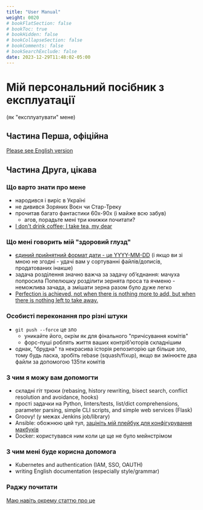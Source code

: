 ```yaml
---
title: "User Manual"
weight: 0020
# bookFlatSection: false
# bookToc: true
# bookHidden: false
# bookCollapseSection: false
# bookComments: false
# bookSearchExclude: false
date: 2023-12-29T11:48:02-05:00
---
```


# Мій персональний посібник з експлуатації

(як "експлуатувати" мене)

## Частина Перша, oфіційна

[Please see English version](/en/docs/articles/user_manual/#part-1-formal)

## Частина Друга, цікава

### Що варто знати про мене

- народився і виріс в Україні
- не дивився Зоряних Воєн чи Стар-Треку
- прочитав багато фантастики 60х-90х (і майже всю забув)
  - агов, порадьте мені три книжки почитати?
- [I don't drink coffee; I take tea, my dear](https://www.youtube.com/watch?v=d27gTrPPAyk)

### Що мені говорить мій "здоровий глузд"

- [єдиний прийнятний формат дати - це  YYYY-MM-DD](/perfect-date.png) (і якщо ви зі мною не згодні - удачі вам у сортуванні файлів/дописів, продатованих інакше)
- задача розділення значно важча за задачу обʼєднання: мачуха попросила Попелюшку розділити зернята проса та ячменю - неможлива зачада, а змішати зерна разом було дуже легко
- [Perfection is achieved, not when there is nothing more to add, but when there is nothing left to take away.](https://www.goodreads.com/quotes/19905-perfection-is-achieved-not-when-there-is-nothing-more-to)

### Особисті переконання про різні штуки

- `git push --force` це зло
  - уникайте його, окрім як для фінального "причісування комітів"
  - форс-пуші роблять життя ваших контрібʼюторів складнішим
- однак, "брудна" та некрасива історія репозиторію ще більше зло, тому будь ласка, зробіть rebase (squash/fixup), якщо ви змінюєте два файли за допомогою 135ти комітів

### З чим я можу вам допомогти

- складні гіт трюки (rebasing, history rewriting, bisect search, conflict resolution and
avoidance, hooks)
- прості задачки на Python, linters/tests, list/dict comprehensions, parameter parsing,
simple CLI scripts, and simple web services (Flask)
- Groovy! (у межах Jenkins job/library)
- Ansible: обожнюю цей тул, [зацініть мій плейбук для конфігурування макбуків](https://github.com/disfinder/pimp-my-mac)
- Docker: користувався ним коли це ще не було мейнстрімом

### З чим мені буде корисна допомога

- Kubernetes and authentication (IAM, SSO, OAUTH)
- writing English documentation (especially style/grammar)

### Раджу почитати

[Маю навіть окрему статтю про це](/docs/articles/must-read/)